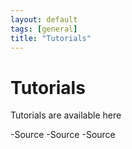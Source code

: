 ```yaml
---
layout: default
tags: [general]
title: "Tutorials"
---
```


# Tutorials

Tutorials are available here

-Source
-Source
-Source

 

